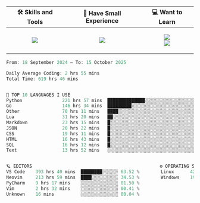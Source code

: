 <table align="center">
    <thead>
        <tr>
            <!-- <th>📊 My Coding Stats</th> -->
            <th>🛠 Skills and Tools</th>
            <th>🍼 Have Small Experience</th>
            <th>💻 Want to Learn</th>
        </tr>
    </thead>
    <tbody>
        <tr>
            <!-- <td> -->
            <!--   <p align="center"> -->
            <!--     <img src="https://wakatime.com/share/@45c37f30-78f2-4b42-863d-611feedbfacb/c2c6600d-b2f3-4ab1-a91c-e97e023d2a30.svg" alt="Coding Stats"> -->
            <!--   </p> -->
            <!-- </td> -->
            <td>
                <p align="center">
                    <img src="https://skillicons.dev/icons?i=go,python,postgres,git,kafka,redis,docker,linux,arch,neovim&perline=5">
                </p>
            </td>
            <td>
                <p align="center">
                    <img src="https://skillicons.dev/icons?i=html,css,md,bash&perline=2"></br>
                </p>
            </td>
            <td>
                <p align="center">
                    <img src="https://skillicons.dev/icons?i=kubernetes,grafana,rabbitmq,htmx,rust&perline=45"></br>
                    <img src="https://skillicons.dev/icons?i=ts,solidity,lua,raspberrypi,fastapi&perline=5">
                </p>
            </td>
        </tr>
    </tbody>
</table>

<!--START_SECTION:waka-->

```go
From: 18 September 2024 — To: 15 October 2025

Daily Average Coding: 2 hrs 55 mins
Total Time: 619 hrs 46 mins


🤖 TOP 10 LANGUAGES I USE
Python               221 hrs 57 mins  ██████████████░░░░░░░░░░░░░░░░░░░░░░░░░░ 35.81 %
Go                   146 hrs 34 mins  █████████░░░░░░░░░░░░░░░░░░░░░░░░░░░░░░░ 23.65 %
Other                70 hrs 11 mins   ████░░░░░░░░░░░░░░░░░░░░░░░░░░░░░░░░░░░░ 11.33 %
Lua                  31 hrs 20 mins   ██░░░░░░░░░░░░░░░░░░░░░░░░░░░░░░░░░░░░░░ 05.06 %
Markdown             23 hrs 15 mins   █░░░░░░░░░░░░░░░░░░░░░░░░░░░░░░░░░░░░░░░ 03.75 %
JSON                 20 hrs 22 mins   █░░░░░░░░░░░░░░░░░░░░░░░░░░░░░░░░░░░░░░░ 03.29 %
CSS                  19 hrs 11 mins   █░░░░░░░░░░░░░░░░░░░░░░░░░░░░░░░░░░░░░░░ 03.10 %
HTML                 16 hrs 43 mins   █░░░░░░░░░░░░░░░░░░░░░░░░░░░░░░░░░░░░░░░ 02.70 %
SQL                  16 hrs 12 mins   █░░░░░░░░░░░░░░░░░░░░░░░░░░░░░░░░░░░░░░░ 02.62 %
Text                 13 hrs 52 mins   ░░░░░░░░░░░░░░░░░░░░░░░░░░░░░░░░░░░░░░░░ 02.24 %


🪐 EDITORS                                                ⚙️ OPERATING SYSTEMS
VS Code    393 hrs 40 mins  ████████░░░░░░ 63.52 %        Linux      429 hrs 7 mins   █████████░░░░░ 69.24 %
Neovim     213 hrs 59 mins  ████░░░░░░░░░░ 34.53 %        Windows    190 hrs 39 mins  ████░░░░░░░░░░ 30.76 %
PyCharm    9 hrs 17 mins    ░░░░░░░░░░░░░░ 01.50 %        
Vim        2 hrs 32 mins    ░░░░░░░░░░░░░░ 00.41 %        
Unknown    16 mins          ░░░░░░░░░░░░░░ 00.04 %        
```

<!--END_SECTION:waka-->

<!--
<table align="center">
  <thead>
    <tr>
      <th>📊 My Coding Stats</th>
   </tr>
  </thead>
  <tbody>
    <tr>
      <td>
        <p align="center">
          <img src="https://wakatime.com/share/@45c37f30-78f2-4b42-863d-611feedbfacb/c2c6600d-b2f3-4ab1-a91c-e97e023d2a30.svg" alt="Coding Stats">
        </p>
      </td>
    </tr>
  </tbody>
</table>
-->
